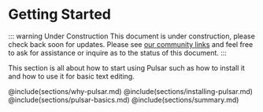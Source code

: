 # Getting Started

::: warning Under Construction
This document is under construction, please check back soon for updates. Please
see [our community links](/community/) and feel free to ask for assistance or
inquire as to the status of this document.
:::

This section is all about how to start using Pulsar such as how to install it
and how to use it for basic text editing.

@include(sections/why-pulsar.md)
@include(sections/installing-pulsar.md)
@include(sections/pulsar-basics.md)
@include(sections/summary.md)
